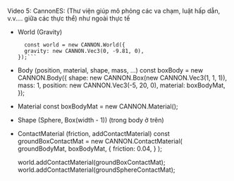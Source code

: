 Video 5: CannonES: (Thư viện giúp mô phỏng các va chạm, luật hấp dẫn, v.v.... giữa các thực thể) như ngoài thực tế
  - World (Gravity)
      ```
        const world = new CANNON.World({
        gravity: new CANNON.Vec3(0, -9.81, 0),
      });```
    
  - Body (position, material, shape, mass, ...)
      const boxBody = new CANNON.Body({
        shape: new CANNON.Box(new CANNON.Vec3(1, 1, 1)),
        mass: 1,
        position: new CANNON.Vec3(-5, 20, 0),
        material: boxBodyMat,
      });
    
  - Material
      const boxBodyMat = new CANNON.Material();
    
  - Shape (Sphere, Box(width - 1)) (trong body ở trên)


  - ContactMaterial (friction, addContactMaterial)
      const groundBoxContactMat = new CANNON.ContactMaterial(
        groundBodyMat,
        boxBodyMat,
        {
          friction: 0.04,
        }
      );

      world.addContactMaterial(groundBoxContactMat);
      world.addContactMaterial(groundSphereContactMat);
